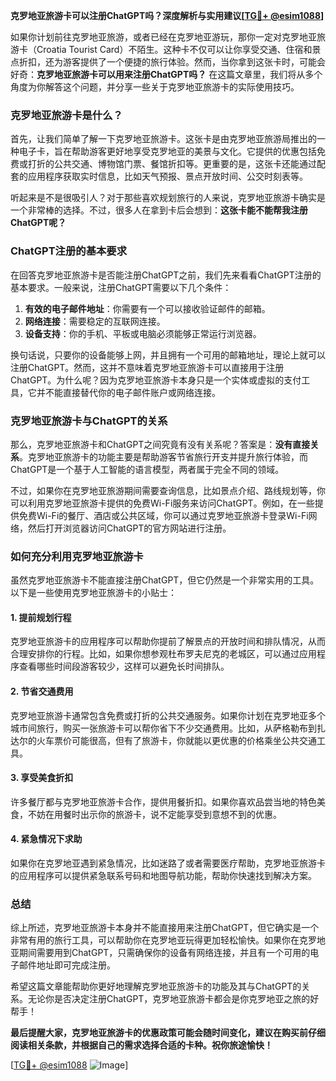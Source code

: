 **克罗地亚旅游卡可以注册ChatGPT吗？深度解析与实用建议[[TG💪+ @esim1088](https://t.me/s/esim1088)]**

如果你计划前往克罗地亚旅游，或者已经在克罗地亚游玩，那你一定对克罗地亚旅游卡（Croatia Tourist Card）不陌生。这种卡不仅可以让你享受交通、住宿和景点折扣，还为游客提供了一个便捷的旅行体验。然而，当你拿到这张卡时，可能会好奇：**克罗地亚旅游卡可以用来注册ChatGPT吗？** 在这篇文章里，我们将从多个角度为你解答这个问题，并分享一些关于克罗地亚旅游卡的实际使用技巧。

### 克罗地亚旅游卡是什么？

首先，让我们简单了解一下克罗地亚旅游卡。这张卡是由克罗地亚旅游局推出的一种电子卡，旨在帮助游客更好地享受克罗地亚的美景与文化。它提供的优惠包括免费或打折的公共交通、博物馆门票、餐馆折扣等。更重要的是，这张卡还能通过配套的应用程序获取实时信息，比如天气预报、景点开放时间、公交时刻表等。

听起来是不是很吸引人？对于那些喜欢规划旅行的人来说，克罗地亚旅游卡确实是一个非常棒的选择。不过，很多人在拿到卡后会想到：**这张卡能不能帮我注册ChatGPT呢？**

### ChatGPT注册的基本要求

在回答克罗地亚旅游卡是否能注册ChatGPT之前，我们先来看看ChatGPT注册的基本要求。一般来说，注册ChatGPT需要以下几个条件：

1. **有效的电子邮件地址**：你需要有一个可以接收验证邮件的邮箱。
2. **网络连接**：需要稳定的互联网连接。
3. **设备支持**：你的手机、平板或电脑必须能够正常运行浏览器。

换句话说，只要你的设备能够上网，并且拥有一个可用的邮箱地址，理论上就可以注册ChatGPT。然而，这并不意味着克罗地亚旅游卡可以直接用于注册ChatGPT。为什么呢？因为克罗地亚旅游卡本身只是一个实体或虚拟的支付工具，它并不能直接替代你的电子邮件账户或网络连接。

### 克罗地亚旅游卡与ChatGPT的关系

那么，克罗地亚旅游卡和ChatGPT之间究竟有没有关系呢？答案是：**没有直接关系**。克罗地亚旅游卡的功能主要是帮助游客节省旅行开支并提升旅行体验，而ChatGPT是一个基于人工智能的语言模型，两者属于完全不同的领域。

不过，如果你在克罗地亚旅游期间需要查询信息，比如景点介绍、路线规划等，你可以利用克罗地亚旅游卡提供的免费Wi-Fi服务来访问ChatGPT。例如，在一些提供免费Wi-Fi的餐厅、酒店或公共区域，你可以通过克罗地亚旅游卡登录Wi-Fi网络，然后打开浏览器访问ChatGPT的官方网站进行注册。

### 如何充分利用克罗地亚旅游卡

虽然克罗地亚旅游卡不能直接注册ChatGPT，但它仍然是一个非常实用的工具。以下是一些使用克罗地亚旅游卡的小贴士：

#### 1. 提前规划行程
克罗地亚旅游卡的应用程序可以帮助你提前了解景点的开放时间和排队情况，从而合理安排你的行程。比如，如果你想参观杜布罗夫尼克的老城区，可以通过应用程序查看哪些时间段游客较少，这样可以避免长时间排队。

#### 2. 节省交通费用
克罗地亚旅游卡通常包含免费或打折的公共交通服务。如果你计划在克罗地亚多个城市间旅行，购买一张旅游卡可以帮你省下不少交通费用。比如，从萨格勒布到扎达尔的火车票价可能很高，但有了旅游卡，你就能以更优惠的价格乘坐公共交通工具。

#### 3. 享受美食折扣
许多餐厅都与克罗地亚旅游卡合作，提供用餐折扣。如果你喜欢品尝当地的特色美食，不妨在用餐时出示你的旅游卡，说不定能享受到意想不到的优惠。

#### 4. 紧急情况下求助
如果你在克罗地亚遇到紧急情况，比如迷路了或者需要医疗帮助，克罗地亚旅游卡的应用程序可以提供紧急联系号码和地图导航功能，帮助你快速找到解决方案。

### 总结

综上所述，克罗地亚旅游卡本身并不能直接用来注册ChatGPT，但它确实是一个非常有用的旅行工具，可以帮助你在克罗地亚玩得更加轻松愉快。如果你在克罗地亚期间需要用到ChatGPT，只需确保你的设备有网络连接，并且有一个可用的电子邮件地址即可完成注册。

希望这篇文章能帮助你更好地理解克罗地亚旅游卡的功能及其与ChatGPT的关系。无论你是否决定注册ChatGPT，克罗地亚旅游卡都会是你克罗地亚之旅的好帮手！

**最后提醒大家，克罗地亚旅游卡的优惠政策可能会随时间变化，建议在购买前仔细阅读相关条款，并根据自己的需求选择合适的卡种。祝你旅途愉快！**

[[TG💪+ @esim1088](https://t.me/s/esim1088) ![Image](https://i.postimg.cc/4NQfJmqS/Snipaste-2025-05-13-00-14-12.png)]
